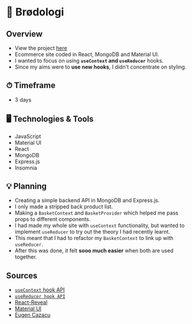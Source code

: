 # 🥐 Brødologi

## Overview

- View the project [here](#)
- Ecommerce site coded in React, MongoDB and Material UI.
- I wanted to focus on using **`useContext` and `useReducer`** hooks.
- Since my aims were to **use new hooks**, I didn't concentrate on styling.

## ⏱ Timeframe

- 3 days

## 🖥 Technologies & Tools

- JavaScript
- Material UI
- React
- MongoDB
- Express.js
- Insomnia

## 💡 Planning

- Creating a simple backend API in MongoDB and Express.js.
- I only made a stripped back product list.
- Making a `BasketContext` and `BasketProvider` which helped me pass props to different components.
- I had made my whole site with `useContext` functionality, but wanted to implement `useReducer` to try out the theory I had recently learnt.
- This meant that I had to refactor my `BasketContext` to link up with `useReducer`.
- After this was done, it felt **sooo much easier** when both are used together.

## Sources

- [`useContext` hook API](https://reactjs.org/docs/hooks-reference.html)
- [`useReducer hook API`](https://reactjs.org/docs/hooks-reference.html)
- [React-Reveal](https://www.react-reveal.com/)
- [Material UI](https://material-ui.com/)
- [Eugen Cazacu](https://www.youtube.com/watch?v=hhAT0CJDWqM&t=1525s)
